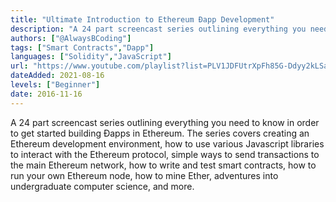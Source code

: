 ```yaml
---
title: "Ultimate Introduction to Ethereum Ðapp Development"
description: "A 24 part screencast series outlining everything you need to know in order to get started building Ðapps in Ethereum."
authors: ["@AlwaysBCoding"]
tags: ["Smart Contracts","Dapp"]
languages: ["Solidity","JavaScript"]
url: "https://www.youtube.com/playlist?list=PLV1JDFUtrXpFh85G-Ddyy2kLSafaB9biQ"
dateAdded: 2021-08-16
levels: ["Beginner"]
date: 2016-11-16
---
```


A 24 part screencast series outlining everything you need to know in order to get started building Ðapps in Ethereum. The series covers creating an Ethereum development environment, how to use various Javascript libraries to interact with the Ethereum protocol, simple ways to send transactions to the main Ethereum network, how to write and test smart contracts, how to run your own Ethereum node, how to mine Ether, adventures into undergraduate computer science, and more.